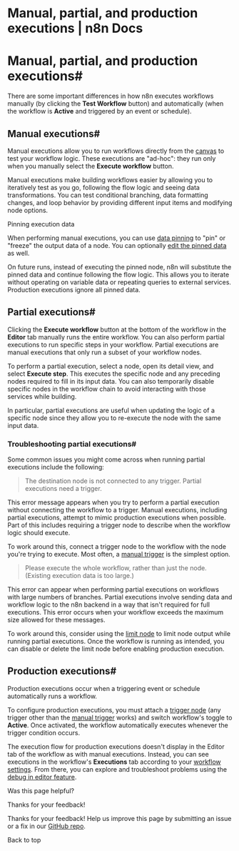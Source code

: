 # Manual, partial, and production executions | n8n Docs

[ ](https://github.com/n8n-io/n8n-docs/edit/main/docs/workflows/executions/manual-partial-and-production-executions.md "Edit this page")

# Manual, partial, and production executions#

There are some important differences in how n8n executes workflows manually (by clicking the **Test Workflow** button) and automatically (when the workflow is **Active** and triggered by an event or schedule).

## Manual executions#

Manual executions allow you to run workflows directly from the [canvas](../../../glossary/#canvas-n8n) to test your workflow logic. These executions are "ad-hoc": they run only when you manually select the **Execute workflow** button.

Manual executions make building workflows easier by allowing you to iteratively test as you go, following the flow logic and seeing data transformations. You can test conditional branching, data formatting changes, and loop behavior by providing different input items and modifying node options.

Pinning execution data

When performing manual executions, you can use [data pinning](../../../data/data-pinning/) to "pin" or "freeze" the output data of a node. You can optionally [edit the pinned data](https://docs.n8n.io/data/data-editing/) as well.

On future runs, instead of executing the pinned node, n8n will substitute the pinned data and continue following the flow logic. This allows you to iterate without operating on variable data or repeating queries to external services. Production executions ignore all pinned data.

## Partial executions#

Clicking the **Execute workflow** button at the bottom of the workflow in the **Editor** tab manually runs the entire workflow. You can also perform partial executions to run specific steps in your workflow. Partial executions are manual executions that only run a subset of your workflow nodes.

To perform a partial execution, select a node, open its detail view, and select **Execute step**. This executes the specific node and any preceding nodes required to fill in its input data. You can also temporarily disable specific nodes in the workflow chain to avoid interacting with those services while building.

In particular, partial executions are useful when updating the logic of a specific node since they allow you to re-execute the node with the same input data.

### Troubleshooting partial executions#

Some common issues you might come across when running partial executions include the following:

> The destination node is not connected to any trigger. Partial executions need a trigger.

This error message appears when you try to perform a partial execution without connecting the workflow to a trigger. Manual executions, including partial executions, attempt to mimic production executions when possible. Part of this includes requiring a trigger node to describe when the workflow logic should execute.

To work around this, connect a trigger node to the workflow with the node you're trying to execute. Most often, a [manual trigger](../../../integrations/builtin/core-nodes/n8n-nodes-base.manualworkflowtrigger/) is the simplest option.

> Please execute the whole workflow, rather than just the node. (Existing execution data is too large.)

This error can appear when performing partial executions on workflows with large numbers of branches. Partial executions involve sending data and workflow logic to the n8n backend in a way that isn't required for full executions. This error occurs when your workflow exceeds the maximum size allowed for these messages.

To work around this, consider using the [limit node](../../../integrations/builtin/core-nodes/n8n-nodes-base.limit/) to limit node output while running partial executions. Once the workflow is running as intended, you can disable or delete the limit node before enabling production execution.

## Production executions#

Production executions occur when a triggering event or schedule automatically runs a workflow.

To configure production executions, you must attach a [trigger node](../../../glossary/#trigger-node-n8n) (any trigger other than the [manual trigger](../../../integrations/builtin/core-nodes/n8n-nodes-base.manualworkflowtrigger/) works) and switch workflow's toggle to **Active**. Once activated, the workflow automatically executes whenever the trigger condition occurs.

The execution flow for production executions doesn't display in the Editor tab of the workflow as with manual executions. Instead, you can see executions in the workflow's **Executions** tab according to your [workflow settings](../../settings/). From there, you can explore and troubleshoot problems using the [debug in editor feature](../debug/).

Was this page helpful? 

Thanks for your feedback! 

Thanks for your feedback! Help us improve this page by submitting an issue or a fix in our [GitHub repo](https://github.com/n8n-io/n8n-docs). 

Back to top